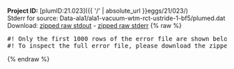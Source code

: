**Project ID:** [plumID:21.023]({{ '/' | absolute_url }}eggs/21/023/)  
Stderr for source:  Data-ala1/ala1-vacuum-wtm-rct-ustride-1-bf5/plumed.dat   
Download: [zipped raw stdout](plumed.dat.plumed_master.stdout.txt.zip) - [zipped raw stderr](plumed.dat.plumed_master.stderr.txt.zip) 
{% raw %}
<pre>
#! Only the first 1000 rows of the error file are shown below
#! To inspect the full error file, please download the zipped raw stderr file above
</pre>
{% endraw %}
